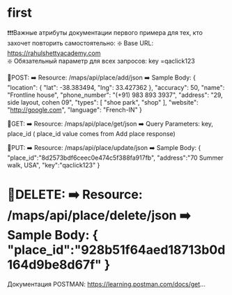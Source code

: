 # first
❗️❗️❗️Важные атрибуты документации первого примера для тех, кто захочет повторить самостоятельно:
❇️ Base URL:  https://rahulshettyacademy.com    
❇️ Обязательный параметр для всех запросов: key =qaclick123

🔶POST:
➡️ Resource: /maps/api/place/add/json
➡️ Sample Body:
{
  "location": {
    "lat": -38.383494,
    "lng": 33.427362
  },
  "accuracy": 50,
  "name": "Frontline house",
  "phone_number": "(+91) 983 893 3937",
  "address": "29, side layout, cohen 09",
  "types": [
    "shoe park",
    "shop"
  ],
  "website": "http://google.com",
  "language": "French-IN"
}

🔶GET:
➡️ Resource: /maps/api/place/get/json
➡️ Query Parameters: key,  place_id ( place_id  value comes from Add place response)

🔶PUT:
➡️ Resource: /maps/api/place/update/json
➡️ Sample Body:
{
  "place_id":"8d2573bdf6ceec0e474c5f388fa917fb",
  "address":"70 Summer walk, USA",
  "key":"qaclick123"
}

🔶DELETE:
➡️ Resource: /maps/api/place/delete/json
➡️ Sample Body:
{
    "place_id":"928b51f64aed18713b0d164d9be8d67f"
}
=============================
Документация POSTMAN: 
https://learning.postman.com/docs/get...
